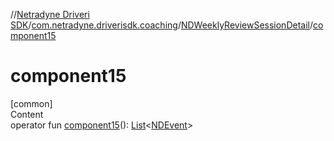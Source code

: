 //[Netradyne Driveri SDK](../../index.md)/[com.netradyne.driverisdk.coaching](../index.md)/[NDWeeklyReviewSessionDetail](index.md)/[component15](component15.md)



# component15  
[common]  
Content  
operator fun [component15](component15.md)(): [List](https://kotlinlang.org/api/latest/jvm/stdlib/kotlin.collections/-list/index.html)<[NDEvent](../../com.netradyne.driverisdk.events/-n-d-event/index.md)>  



